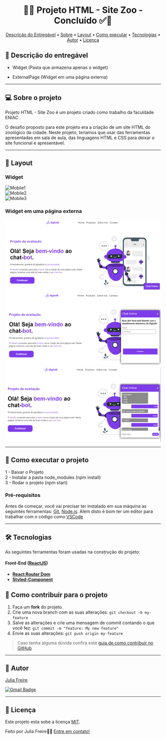 <!-- MODELO PROJETO FINALIZADO -->
<h1 align="center"> 
	  🚀✅ Projeto HTML - Site Zoo - Concluído ✅🚀
</h1>

<!-- ---------------------------------------------------------------------- -->

<!-- MODELO MENU DE NAVEGAÇÃO -->
<p align="center">
 <a href="#-Descrição-do-entregável">Descrição do Entregável</a> •
 <a href="#-sobre-o-projeto">Sobre</a> •
 <a href="#-layout">Layout</a> • 
 <a href="#-como-executar-o-projeto">Como executar</a> • 
 <a href="#-tecnologias">Tecnologias</a> • 
 <a href="#-autor">Autor</a> • 
 <a href="#user-content--licença">Licença</a>
</p>

<!-- ---------------------------------------------------------------------- -->

<!-- MODELO DE DESCRIÇÃO -->
## 📄 Descrição do entregável

<!-- EXEMPLO DE DESCRIÇÃO DE UM PROJETO: -->
- Widget (Pasta que armazena apenas o widget)

- ExternalPage (Widget em uma página externa)

---
<!-- ---------------------------------------------------------------------- -->

<!-- MODELO DESCRIÇÃO SOBRE O PROJETO: -->
## 💻 Sobre o projeto

<!-- EXPLICA O MOTIVO DO PROJETO -->
Projeto HTML - Site Zoo é um projeto criado como trabalho da faculdade ENIAC .

O desafio proposto para este projeto era a criação de um site HTML do zoológico da cidade. Neste projeto, teríamos que usar das ferramentas apresentadas em sala de aula, 
das linguagens HTML e CSS para deixar o site funcional e apresentável.

<!-- LINHA DE DIVISÃO: -->
---

<!-- ---------------------------------------------------------------------- -->

<!-- EXEMPLO DE LAYOUT: -->
## 🎨 Layout

### Widget

<!-- AQUI VOCÊ PASSA O CAMINHO DA IMAGEM -->
![Mobile1](https://github.com/MatheusAlvarez/ChatBot-Digitalk/blob/master/assets/mobile01.png)<br>
![Mobile2](https://github.com/MatheusAlvarez/ChatBot-Digitalk/blob/master/assets/mobile02.png)<br>
![Mobile3](https://github.com/MatheusAlvarez/ChatBot-Digitalk/blob/master/assets/mobile03.png)

### Widget em uma página externa

![Web1](https://github.com/MatheusAlvarez/ChatBot-Digitalk/blob/master/assets/desk01.png)
![Web1](https://github.com/MatheusAlvarez/ChatBot-Digitalk/blob/master/assets/desk02.png)
![Web1](https://github.com/MatheusAlvarez/ChatBot-Digitalk/blob/master/assets/desk03.png)

---

<!-- ---------------------------------------------------------------------- -->

<!-- MODELO DE COMO EXECUTAR O PROJETO -->
## 🚀 Como executar o projeto

1 - Baixar o Projeto <br>
2 - Instalar a pasta node_modules (npm install)<br>
3 - Rodar o projeto (npm start)

<!-- ---------------------------------------------------------------------- -->

<!-- MODELO DE PRÉ REQUISITOS -->
### Pré-requisitos

Antes de começar, você vai precisar ter instalado em sua máquina as seguintes ferramentas:
[Git](https://git-scm.com), [Node.js](https://nodejs.org/en/). 
Além disto é bom ter um editor para trabalhar com o código como [VSCode](https://code.visualstudio.com/)

---

<!-- ---------------------------------------------------------------------- -->

<!-- MODELO DE TECNOLOGIAS -->
## 🛠 Tecnologias

As seguintes ferramentas foram usadas na construção do projeto:

#### **Front-End**  ([ReactJS](https://reactjs.org/)) 

-   **[React Router Dom](https://github.com/ReactTraining/react-router/tree/master/packages/react-router-dom)**
-   **[Styled-Component](https://styled-components.com/docs)**

<!-- ---------------------------------------------------------------------- -->

<!-- MODELO DE COMO CONTRIBUIR PARA O PROJETO -->
## 💪 Como contribuir para o projeto

1. Faça um **fork** do projeto.
2. Crie uma nova branch com as suas alterações: `git checkout -b my-feature`
3. Salve as alterações e crie uma mensagem de commit contando o que você fez: `git commit -m "feature: My new feature"`
4. Envie as suas alterações: `git push origin my-feature`
> Caso tenha alguma dúvida confira este [guia de como contribuir no GitHub](./CONTRIBUTING.md)

---

<!-- ---------------------------------------------------------------------- -->

<!-- MODELO DE AUTOR-->
## 🦸 Autor

<a href="https://www.linkedin.com/in/julia-freire-de-souza/">
Julia Freire</a>
 <br />
 
[![Gmail Badge](https://img.shields.io/badge/-juliafrsouzaa@gmail.com-c14438?style=flat-square&logo=Gmail&logoColor=white&link=mailto:mthalvarez2005@gmail.com)](mailto:juliafrsouzaa@gmail.com)

---

<!-- ---------------------------------------------------------------------- -->

<!-- MODELO DE LICENÇA -->
## 📝 Licença

Este projeto esta sobe a licença [MIT](./LICENSE).

Feito por Julia Freire👋🏽 [Entre em contato!](https://www.linkedin.com/in/julia-freire-de-souza/)

